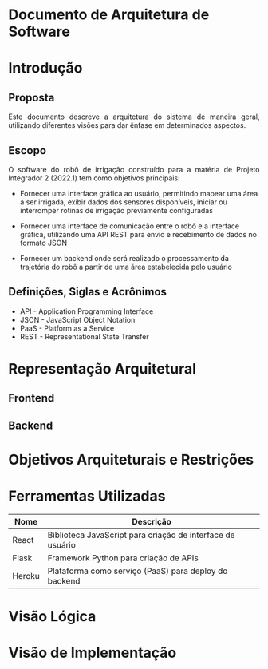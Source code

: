 # Documento de Arquitetura de Software

# Introdução
## Proposta

<p align="justify">
Este documento descreve a arquitetura do sistema de maneira geral, utilizando diferentes visões para dar ênfase em determinados aspectos.
</p>

## Escopo

<p align="justify">
O software do robô de irrigação construído para a matéria de Projeto Integrador 2 (2022.1) tem como objetivos principais:

* Fornecer uma interface gráfica ao usuário, permitindo mapear uma área a ser irrigada, exibir dados dos sensores disponíveis, iniciar ou interromper rotinas de irrigação previamente configuradas

* Fornecer uma interface de comunicação entre o robô e a interface gráfica, utilizando uma API REST para envio e recebimento de dados no formato JSON

* Fornecer um backend onde será realizado o processamento da trajetória do robô a partir de uma área estabelecida pelo usuário

</p>

## Definições, Siglas e Acrônimos

* API - Application Programming Interface
* JSON - JavaScript Object Notation
* PaaS - Platform as a Service
* REST - Representational State Transfer

# Representação Arquitetural
## Frontend
## Backend

# Objetivos Arquiteturais e Restrições

# Ferramentas Utilizadas

|Nome|Descrição|
|--|--|
|React|Biblioteca JavaScript para criação de interface de usuário|
|Flask|Framework Python para criação de APIs|
|Heroku|Plataforma como serviço (PaaS) para deploy do backend|

# Visão Lógica

# Visão de Implementação

